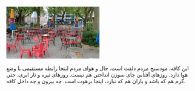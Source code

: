 <!-- 
.. title: پیاده‌روی در دلفت-یازده آگوست دوهزار و پانزده
.. slug: 2015-08-11-lopen-in-delft
.. date: 2015-08-11 20:14:54 UTC+02:00
.. tags: 
.. category: پیاده‌روی در دلفت
.. link: 
.. description: 
.. type: text
-->

![delft](/20150811_075552363_small.jpg)

این کافه، مودسنج مردم دلفت است. حال و هوای مردم اینجا رابطه مستقیمی با وضع هوا دارد. روزهای آفتابی جای سوزن انداختن هم نیست. روزهای تیره و تار ابری، حتی گرم هم که باشد و باران هم که نبارد، اینجا برهوت است. چه بیرون و چه داخل کافه.
